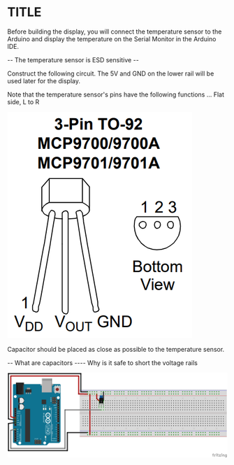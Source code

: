 # TITLE

Before building the display, you will connect the temperature sensor to the Arduino and display the temperature on the Serial Monitor in the Arduino IDE.

-- The temperature sensor is ESD sensitive --

Construct the following circuit. The 5V and GND on the lower rail will be used later for the display.

Note that the temperature sensor's pins have the following functions
...
Flat side, L to R

![](/assets/MCP9701A_TO-92_Pinout.PNG)

Capacitor should be placed as close as possible to the temperature sensor.

-- What are capacitors
---- Why is it safe to short the voltage rails

![](/assets/temperature_sensor_breadboard.png)